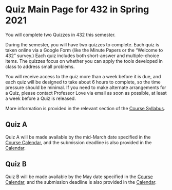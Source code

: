 # Quiz Main Page for 432 in Spring 2021

You will complete two Quizzes in 432 this semester. 

During the semester, you will have two quizzes to complete. Each quiz is taken online via a Google Form (like the Minute Papers or the “Welcome to 432” survey.) Each quiz includes both short-answer and multiple-choice items. The quizzes focus on whether you can apply the tools developed in class to address small problems.

You will receive access to the quiz more than a week before it is due, and each quiz will be designed to take about 6 hours to complete, so the time pressure should be minimal. If you need to make alternate arrangements for a Quiz, please contact Professor Love via email as soon as possible, at least a week before a Quiz is released.

More information is provided in the relevant section of the [Course Syllabus](https://thomaselove.github.io/432-2021-syllabus/assignments-and-grading.html#quizzes).

## Quiz A

Quiz A will be made available by the mid-March date specified in the [Course Calendar](https://thomaselove.github.io/432/calendar.html), and the submission deadline is also provided in the [Calendar](https://thomaselove.github.io/432/calendar.html).

## Quiz B

Quiz B will be made available by the May date specified in the [Course Calendar](https://thomaselove.github.io/432/calendar.html), and the submission deadline is also provided in the [Calendar](https://thomaselove.github.io/432/calendar.html).

